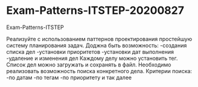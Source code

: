 # Exam-Patterns-ITSTEP-20200827
Exam-Patterns-ITSTEP

Реализуйте с использованием паттернов проектирования простейшую систему планирования задач.
Доджна быть возможность:
  -создания списка дел
  -установки приоритетов
  -установки дат выполнения
  -удаление и изменения дел
Каждому делу можно установить тег.
Список дел можно загружать и сохранять в файл.
Необходимо реализовать возможность поиска конкретного дела.
Критерии поиска:
  -по датам
  -по тегам
  -по приоритету
  и так далее
